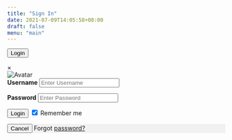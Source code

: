 ```yaml
---
title: "Sign In"
date: 2021-07-09T14:05:58+08:00
draft: false
menu: "main"
---
```

<!-- Button to open the modal login form -->
<button onclick="document.getElementById('id01').style.display='block'">Login</button>

<!-- The Modal -->
<div id="id01" class="modal">
  <span onclick="document.getElementById('id01').style.display='none'" 
class="close" title="Close Modal">&times;</span>

  <!-- Modal Content -->
  <form class="modal-content animate" action="/action_page.php">
    <div class="imgcontainer">
      <img src="/pablo-gentile-3MYvgsH1uK0-unsplash.jpg" alt="Avatar" class="avatar">
    </div>

   <div class="container">
      <label for="uname"><b>Username</b></label>
      <input type="text" placeholder="Enter Username" name="uname" required>

<label for="psw"><b>Password</b></label>
      <input type="password" placeholder="Enter Password" name="psw" required>

<button type="submit">Login</button>
      <label>
        <input type="checkbox" checked="checked" name="remember"> Remember me
      </label>
    </div>

   <div class="container" style="background-color:#f1f1f1">
      <button type="button" onclick="document.getElementById('id01').style.display='none'" class="cancelbtn">Cancel</button>
      <span class="psw">Forgot <a href="#">password?</a></span>
    </div>
  </form>
</div>







